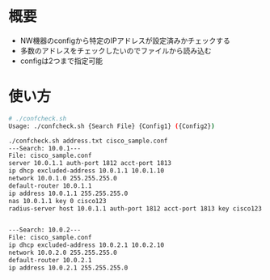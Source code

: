 # 概要

* NW機器のconfigから特定のIPアドレスが設定済みかチェックする
* 多数のアドレスをチェックしたいのでファイルから読み込む
* configは2つまで指定可能

# 使い方

```sh
# ./confcheck.sh 
Usage: ./confcheck.sh {Search File} {Config1} ({Config2})
```

```sh
./confcheck.sh address.txt cisco_sample.conf 
---Search: 10.0.1---
File: cisco_sample.conf
server 10.0.1.1 auth-port 1812 acct-port 1813
ip dhcp excluded-address 10.0.1.1 10.0.1.10
network 10.0.1.0 255.255.255.0
default-router 10.0.1.1
ip address 10.0.1.1 255.255.255.0
nas 10.0.1.1 key 0 cisco123
radius-server host 10.0.1.1 auth-port 1812 acct-port 1813 key cisco123


---Search: 10.0.2---
File: cisco_sample.conf
ip dhcp excluded-address 10.0.2.1 10.0.2.10
network 10.0.2.0 255.255.255.0
default-router 10.0.2.1
ip address 10.0.2.1 255.255.255.0

```

